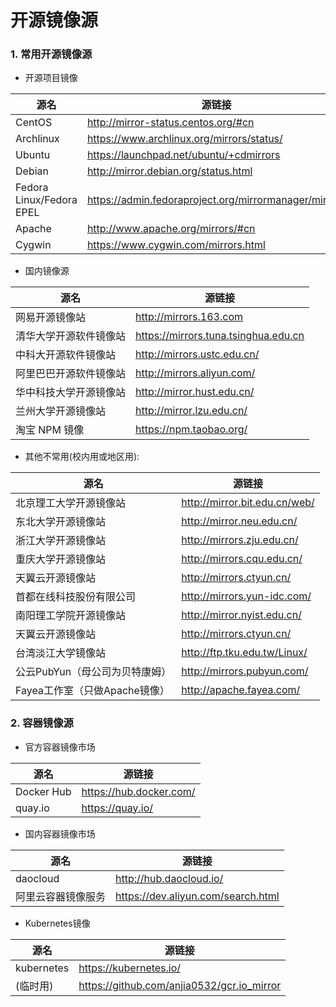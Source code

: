 # 开源镜像源

### 1. 常用开源镜像源

- 开源项目镜像

源名 | 源链接
------------ | -------------
CentOS | http://mirror-status.centos.org/#cn
Archlinux | https://www.archlinux.org/mirrors/status/
Ubuntu | https://launchpad.net/ubuntu/+cdmirrors
Debian | http://mirror.debian.org/status.html
Fedora Linux/Fedora EPEL | https://admin.fedoraproject.org/mirrormanager/mirrors
Apache | http://www.apache.org/mirrors/#cn
Cygwin | https://www.cygwin.com/mirrors.html

- 国内镜像源

源名 | 源链接
------------ | -------------
网易开源镜像站 | http://mirrors.163.com
清华大学开源软件镜像站 | https://mirrors.tuna.tsinghua.edu.cn
中科大开源软件镜像站 | http://mirrors.ustc.edu.cn/
阿里巴巴开源软件镜像站 | http://mirrors.aliyun.com/
华中科技大学开源镜像站 | http://mirror.hust.edu.cn/
兰州大学开源镜像站 | http://mirror.lzu.edu.cn/
淘宝 NPM 镜像 | https://npm.taobao.org/

- 其他不常用(校内用或地区用):

源名 | 源链接
------------ | -------------
北京理工大学开源镜像站 | http://mirror.bit.edu.cn/web/
东北大学开源镜像站 | http://mirror.neu.edu.cn/
浙江大学开源镜像站 | http://mirrors.zju.edu.cn/
重庆大学开源镜像站 | http://mirrors.cqu.edu.cn/
天翼云开源镜像站 | http://mirrors.ctyun.cn/
首都在线科技股份有限公司 | http://mirrors.yun-idc.com/
南阳理工学院开源镜像站 | http://mirror.nyist.edu.cn/
天翼云开源镜像站 | http://mirrors.ctyun.cn/
台湾淡江大学镜像站 | http://ftp.tku.edu.tw/Linux/
公云PubYun（母公司为贝特康姆） | http://mirrors.pubyun.com/
Fayea工作室（只做Apache镜像） | http://apache.fayea.com/


### 2. 容器镜像源

- 官方容器镜像市场

源名 | 源链接
------------ | -------------
Docker Hub | https://hub.docker.com/
quay.io | https://quay.io/

- 国内容器镜像市场

源名 | 源链接
------------ | -------------
daocloud | http://hub.daocloud.io/
阿里云容器镜像服务 | https://dev.aliyun.com/search.html

- Kubernetes镜像

源名 | 源链接
------------ | -------------
kubernetes | https://kubernetes.io/
(临时用) | https://github.com/anjia0532/gcr.io_mirror


